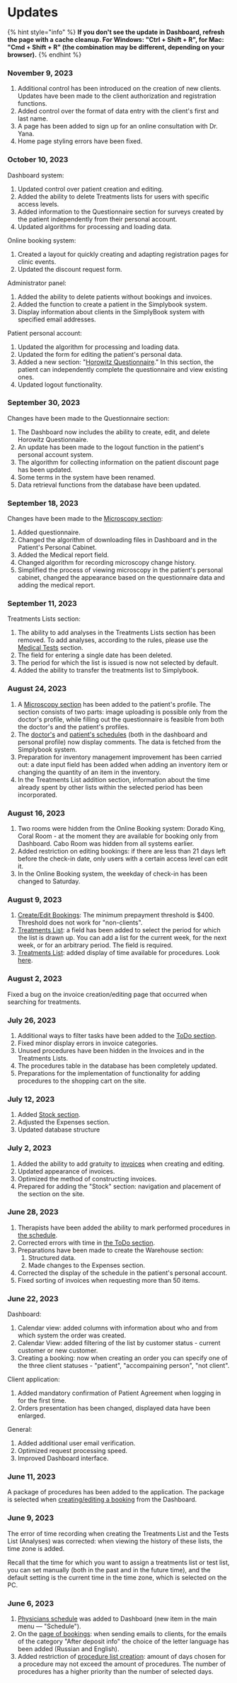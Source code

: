 # Updates

{% hint style="info" %}
**If you don't see the update in Dashboard, refresh the page with a cache cleanup. For Windows: "Ctrl + Shift + R", for Mac: "Cmd + Shift + R" (the combination may be different, depending on your browser).**
{% endhint %}

### November 9, 2023

1. Additional control has been introduced on the creation of new clients. Updates have been made to the client authorization and registration functions.&#x20;
2. Added control over the format of data entry with the client's first and last name.&#x20;
3. A page has been added to sign up for an online consultation with Dr. Yana.&#x20;
4. Home page styling errors have been fixed.

### October 10, 2023

Dashboard system:

1. Updated control over patient creation and editing.
2. Added the ability to delete Treatments lists for users with specific access levels.
3. Added information to the Questionnaire section for surveys created by the patient independently from their personal account.&#x20;
4. Updated algorithms for processing and loading data.

Online booking system:

1. Created a layout for quickly creating and adapting registration pages for clinic events.
2. Updated the discount request form.&#x20;

Administrator panel:

1. Added the ability to delete patients without bookings and invoices.
2. Added the function to create a patient in the Simplybook system.
3. Display information about clients in the SimplyBook system with specified email addresses.&#x20;

Patient personal account:

1. Updated the algorithm for processing and loading data.
2. Updated the form for editing the patient's personal data.
3. Added a new section: "[Horowitz Questionnaire](en/menu/lichnyi-kabinet-pacienta.md#horowitz-questionnaire)." In this section, the patient can independently complete the questionnaire and view existing ones.
4. Updated logout functionality.

### September 30, 2023

Changes have been made to the Questionnaire section:

1. The Dashboard now includes the ability to create, edit, and delete Horowitz Questionnaire.
2. An update has been made to the logout function in the patient's personal account system.
3. The algorithm for collecting information on the patient discount page has been updated.
4. Some terms in the system have been renamed.
5. Data retrieval functions from the database have been updated.

### September 18, 2023

Changes have been made to the [Microscopy section](en/menu/patient-record-section/microscopy.md):

1. Added questionnaire.
2. Changed the algorithm of downloading files in Dashboard and in the Patient's Personal Cabinet.
3. Added the Medical report field.
4. Changed algorithm for recording microscopy change history.
5. Simplified the process of viewing microscopy in the patient's personal cabinet, changed the appearance based on the questionnaire data and adding the medical report.

### September 11, 2023

Treatments Lists section:

1. The ability to add analyses in the Treatments Lists section has been removed. To add analyses, according to the rules, please use the [Medical Tests](en/menu/patient-record-section/medical-tests-list.md) section.
2. The field for entering a single date has been deleted.
3. The period for which the list is issued is now not selected by default.
4. Added the ability to transfer the treatments list to Simplybook.

### August 24, 2023

1. A [Microscopy section](en/menu/patient-record-section/microscopy.md) has been added to the patient's profile. The section consists of two parts: image uploading is possible only from the doctor's profile, while filling out the questionnaire is feasible from both the doctor's and the patient's profiles.
2. The [doctor's](en/menu/doctors-schedule.md) and [patient's schedules](en/menu/patient-record-section/schedule.md) (both in the dashboard and personal profile) now display comments. The data is fetched from the Simplybook system.
3. Preparation for inventory management improvement has been carried out: a date input field has been added when adding an inventory item or changing the quantity of an item in the inventory.
4. In the Treatments List addition section, information about the time already spent by other lists within the selected period has been incorporated.

### August 16, 2023

1. Two rooms were hidden from the Online Booking system: Dorado King, Coral Room - at the moment they are available for booking only from Dashboard. Cabo Room was hidden from all systems earlier.
2. Added restriction on editing bookings: if there are less than 21 days left before the check-in date, only users with a certain access level can edit it.
3. In the Online Booking system, the weekday of check-in has been changed to Saturday.

### August 9, 2023

1. [Create/Edit Bookings](en/menu/booking-section/creating-a-new-booking.md): The minimum prepayment threshold is $400. Threshold does not work for "non-clients".
2. [Treatments List](en/menu/patient-record-section/list-of-procedures.md#creating-a-list-of-procedures): a field has been added to select the period for which the list is drawn up. You can add a list for the current week, for the next week, or for an arbitrary period. The field is required.
3. [Treatments List](en/menu/patient-record-section/list-of-procedures.md#creating-a-list-of-procedures): added display of time available for procedures. Look [here](en/menu/patient-record-section/list-of-procedures.md#creating-a-list-of-procedures).

### August 2, 2023

Fixed a bug on the invoice creation/editing page that occurred when searching for treatments.

### July 26, 2023

1. Additional ways to filter tasks have been added to the [ToDo section](en/menu/to-do-section/user-tasks.md).&#x20;
2. Fixed minor display errors in invoice categories.&#x20;
3. Unused procedures have been hidden in the Invoices and in the Treatments Lists.&#x20;
4. The procedures table in the database has been completely updated.&#x20;
5. Preparations for the implementation of functionality for adding procedures to the shopping cart on the site.

### July 12, 2023

1. Added [Stock section](en/menu/stock/).&#x20;
2. Adjusted the Expenses section.&#x20;
3. Updated database structure

### July 2, 2023

1. Added the ability to add gratuity to [invoices](en/menu/invoices-section/creating-new-invoice.md) when creating and editing.
2. Updated appearance of invoices.
3. Optimized the method of constructing invoices.
4. Prepared for adding the "Stock" section: navigation and placement of the section on the site.

### June 28, 2023

1. Therapists have been added the ability to mark performed procedures in [the schedule](en/menu/doctors-schedule.md).
2. Corrected errors with time in [the ToDo section](en/menu/to-do-section/creating-tasks.md).&#x20;
3. Preparations have been made to create the Warehouse section:
   1. Structured data.
   2. Made changes to the Expenses section.
4. Corrected the display of the schedule in the patient's personal account.
5. Fixed sorting of invoices when requesting more than 50 items.

### June 22, 2023

Dashboard:

1. Calendar view: added columns with information about who and from which system the order was created.
2. Calendar View: added filtering of the list by customer status - current customer or new customer.
3. Creating a booking: now when creating an order you can specify one of the three client statuses - "patient", "accompaining person", "not client".

Client application:

1. Added mandatory confirmation of Patient Agreement when logging in for the first time.
2. Orders presentation has been changed, displayed data have been enlarged.

General:

1. Added additional user email verification.
2. Optimized request processing speed.
3. Improved Dashboard interface.

### June 11, 2023

A package of procedures has been added to the application. The package is selected when [creating/editing a booking](en/menu/booking-section/creating-a-new-booking.md) from the Dashboard.

### June 9, 2023

The error of time recording when creating the Treatments List and the Tests List (Analyses) was corrected: when viewing the history of these lists, the time zone is added.&#x20;

Recall that the time for which you want to assign a treatments list or test list, you can set manually (both in the past and in the future time), and the default setting is the current time in the time zone, which is selected on the PC.

### June 6, 2023

1. [Physicians schedule](en/menu/doctors-schedule.md) was added to Dashboard (new item in the main menu — "Schedule").
2. On the [page of bookings](en/menu/booking-section/viewing-all-bookings.md): when sending emails to clients, for the emails of the category "After deposit info" the choice of the letter language has been added (Russian and English).
3. Added restriction of [procedure list creation](en/menu/patient-record-section/list-of-procedures.md#creating-a-list-of-procedures): amount of days chosen for a procedure may not exceed the amount of procedures. The number of procedures has a higher priority than the number of selected days.
